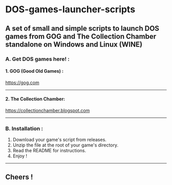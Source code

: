 # DOS-games-launcher-scripts
## A set of small and simple scripts to launch DOS games from GOG and The Collection Chamber standalone on Windows and Linux (WINE)

### A. Get DOS games here! :
#### 1. GOG (Good Old Games) :
https://gog.com

-------------------------------------

#### 2. The Collection Chamber:
https://collectionchamber.blogspot.com

-------------------------------------

### B. Installation :
1. Download your game's script from releases.
2. Unzip the file at the root of your game's directory.
3. Read the README for instructions.
4. Enjoy !

--------------------------------------

## Cheers !
